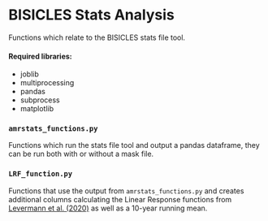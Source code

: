 # BISICLES Stats Analysis

Functions which relate to the BISICLES stats file tool. 

#### Required libraries:

* joblib
* multiprocessing
* pandas
* subprocess
* matplotlib

### `amrstats_functions.py`

Functions which run the stats file tool and output a pandas dataframe, they can be run both with or without a mask file. 

### `LRF_function.py`

Functions that use the output from `amrstats_functions.py` and creates additional columns calculating the Linear Response functions from [Levermann et al. (2020)]( https://esd.copernicus.org/articles/11/35/2020/) as well as a 10-year running mean. 
